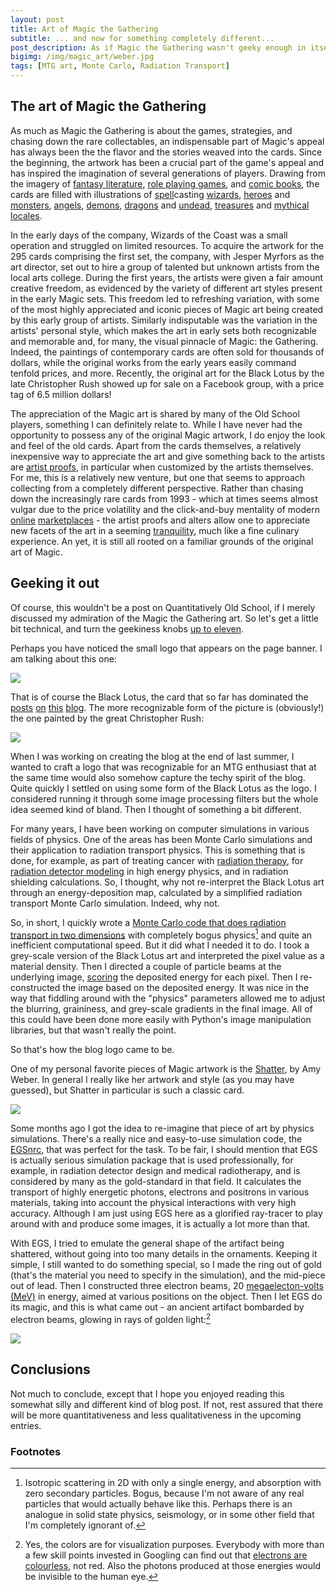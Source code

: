 ```yaml
---
layout: post
title: Art of Magic the Gathering
subtitle: ... and now for something completely different...
post_description: As if Magic the Gathering wasn't geeky enough in itself, I'm doing a bit re-imagining of some of the iconic card arts, with radiation transport algorithms. Huh? Yes, as strange as that sounds, the two actually do go together in some nerdy sense.
bigimg: /img/magic_art/weber.jpg
tags: [MTG art, Monte Carlo, Radiation Transport]
---
```


## The art of Magic the Gathering

As much as Magic the Gathering is about the games, strategies, and chasing down the rare collectables, an indispensable part of Magic's appeal has always been the the flavor and the stories weaved into the cards. Since the beginning, the artwork has been a crucial part of the game's appeal and has inspired the imagination of several generations of players. Drawing from the imagery of [fantasy literature](https://en.wikipedia.org/wiki/The_Lord_of_the_Rings), [role playing games](https://en.wikipedia.org/wiki/Dungeons_%26_Dragons), and [comic books][1], the cards are filled with illustrations of [spell](http://gatherer.wizards.com/Pages/Card/Details.aspx?multiverseid=197)casting [wizards](http://gatherer.wizards.com/Pages/Card/Details.aspx?multiverseid=121), [heroes](http://gatherer.wizards.com/Pages/Card/Details.aspx?multiverseid=235) and [monsters](http://gatherer.wizards.com/Pages/Card/Details.aspx?multiverseid=117), [angels](http://gatherer.wizards.com/Pages/Card/Details.aspx?multiverseid=270), [demons](http://gatherer.wizards.com/Pages/Card/Details.aspx?multiverseid=70), [dragons](http://gatherer.wizards.com/Pages/Card/Details.aspx?multiverseid=222) and [undead](http://gatherer.wizards.com/Pages/Card/Details.aspx?multiverseid=62), [treasures](http://gatherer.wizards.com/Pages/Card/Details.aspx?multiverseid=40) and [mythical locales](http://gatherer.wizards.com/Pages/Card/Details.aspx?multiverseid=985).

In the early days of the company, Wizards of the Coast was a small operation and struggled on limited resources. To acquire the artwork for the 295 cards comprising the first set, the company, with Jesper Myrfors as the art director, set out to hire a group of talented but unknown artists from the local arts college. During the first years, the artists were given a fair amount creative freedom, as evidenced by the variety of different art styles present in the early Magic sets. This freedom led to refreshing variation, with some of the most highly appreciated and iconic pieces of Magic art being created by this early group of artists. Similarly indisputable was the variation in the artists' personal style, which makes the art in early sets both recognizable and memorable and, for many, the visual pinnacle of Magic: the Gathering. Indeed, the paintings of contemporary cards are often sold for thousands of dollars, while the original works from the early years easily command tenfold prices, and more. Recently, the original art for the Black Lotus by the late Christopher Rush showed up for sale on a Facebook group, with a price tag of 6.5 million dollars!

The appreciation of the Magic art is shared by many of the Old School players, something I can definitely relate to. While I have never had the opportunity to possess any of the original Magic artwork, I do enjoy the look and feel of the old cards. Apart from the cards themselves, a relatively inexpensive way to appreciate the art and give something back to the artists are [artist proofs](http://oldschool-mtg.blogspot.com/2018/07/artist-proofs.html), in particular when customized by the artists themselves. For me, this is a relatively new venture, but one that seems to approach collecting from a completely different perspective. Rather than chasing down the increasingly rare cards from 1993 - which at times seems almost vulgar due to the price volatility and the click-and-buy mentality of modern [online](ebay.com) [marketplaces](magiccardmarket.eu) - the artist proofs and alters allow one to appreciate new facets of the art in a seeming [tranquility](http://gatherer.wizards.com/Pages/Card/Details.aspx?multiverseid=176), much like a fine culinary experience. An yet, it is still all rooted on a familiar grounds of the original art of Magic.

## Geeking it out

Of course, this wouldn't be a post on Quantitatively Old School, if I merely discussed my admiration of the Magic the Gathering art. So let's get a little bit technical, and turn the geekiness knobs [up to eleven](https://www.youtube.com/watch?v=uMSV4OteqBE).

Perhaps you have noticed the small logo that appears on the page banner. I am talking about this one:

![](../img/magic_art/lotus.png)

That is of course the Black Lotus, the card that so far has dominated the [posts](../2018-11-23-the-lotus-and-the-wheel) [on](../2019-01-15-the-lotus-and-the-wheel-part2) [this](../2019-01-21-the-twist-of-fire) [blog](../2019-02-11-the-braintwist). The more recognizable form of the picture is (obviously!) the one painted by the great Christopher Rush:

![](../img/magic_art/lotus_rush.png)

When I was working on creating the blog at the end of last summer, I wanted to craft a logo that was recognizable for an MTG enthusiast that at the same time would also somehow capture the techy spirit of the blog. Quite quickly I settled on using some form of the Black Lotus as the logo. I considered running it through some image processing filters but the whole idea seemed kind of bland. Then I thought of something a bit different.

For many years, I have been working on computer simulations in various fields of physics. One of the areas has been Monte Carlo simulations and their application to radiation transport physics. This is something that is done, for example, as part of treating cancer with [radiation therapy](https://en.wikipedia.org/wiki/External_beam_radiotherapy), for [radiation detector modeling](http://atlas-computing.web.cern.ch/atlas-computing/packages/simulation/geant4/geant4.html) in high energy physics, and in radiation shielding calculations. So, I thought, why not re-interpret the Black Lotus art through an energy-deposition map, calculated by a simplified radiation transport Monte Carlo simulation. Indeed, why not.

So, in short, I quickly wrote a [Monte Carlo code that does radiation transport in two dimensions](../attachments/2D_MC_transport.py) with completely bogus physics[^1] and quite an inefficient computational speed. But it did what I needed it to do. I took a grey-scale version of the Black Lotus art and interpreted the pixel value as a material density. Then I directed a couple of particle beams at the underlying image, [scoring](https://www.aapm.org/meetings/06ss/documents/kawrakow_MonteCarlo_color.pdf) the deposited energy for each pixel. Then I re-constructed the image based on the deposited energy. It was nice in the way that fiddling around with the "physics" parameters allowed me to adjust the blurring, graininess, and grey-scale gradients in the final image. All of this could have been done more easily with Python's image manipulation libraries, but that wasn't really the point.

So that's how the blog logo came to be.

One of my personal favorite pieces of Magic artwork is the [Shatter](http://gatherer.wizards.com/Pages/Card/Details.aspx?multiverseid=221), by Amy Weber. In general I really like her artwork and style (as you may have guessed), but Shatter in particular is such a classic card.

![](../img/magic_art/shatter_weber.jpg)

Some months ago I got the idea to re-imagine that piece of art by physics simulations. There's a really nice and easy-to-use simulation code, the [EGSnrc](https://nrc-cnrc.github.io/EGSnrc/), that was perfect for the task. To be fair, I should mention that EGS is actually serious simulation package that is used professionally, for example, in radiation detector design and medical radiotherapy, and is considered by many as the gold-standard in that field. It calculates the transport of highly energetic photons, electrons and positrons in various materials, taking into account the physical interactions with very high accuracy. Although I am just using EGS here as a glorified ray-tracer to play around with and produce some images, it is actually a lot more than that.

With EGS, I tried to emulate the general shape of the artifact being shattered, without going into too many details in the ornaments. Keeping it simple, I still wanted to do something special, so I made the ring out of gold (that's the material you need to specify in the simulation), and the mid-piece out of lead. Then I constructed three electron beams, 20 [megaelecton-volts (MeV)](https://en.wikipedia.org/wiki/Electronvolt) in energy, aimed at various positions on the object. Then I let EGS do its magic, and this is what came out - an ancient artifact bombarded by electron beams, glowing in rays of golden light:[^2]

![](../img/magic_art/shatter.png)


## Conclusions

Not much to conclude, except that I hope you enjoyed reading this somewhat silly and different kind of blog post. If not, rest assured that there will be more quantitativeness and less qualitativeness in the upcoming entries.

### Footnotes

[^1]: Isotropic scattering in 2D with only a single energy, and absorption with zero secondary particles. Bogus, because I'm not aware of any real particles that would actually behave like this. Perhaps there is an analogue in solid state physics, seismology, or in some other field that I'm completely ignorant of.

[^2]: Yes, the colors are for visualization purposes. Everybody with more than a few skill points invested in Googling can find out that [electrons are colourless](https://physicamechanica.wordpress.com/2014/01/09/what-colour-are-electrons/), not red. Also the photons produced at those energies would be invisible to the human eye.

[1]: https://en.wikipedia.org/wiki/Conan_the_Barbarian_(comics)
